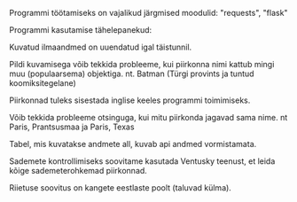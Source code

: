 Programmi töötamiseks on vajalikud järgmised moodulid: "requests", "flask"

Programmi kasutamise tähelepanekud:

Kuvatud ilmaandmed on uuendatud igal täistunnil.

Pildi kuvamisega võib tekkida probleeme, kui piirkonna nimi kattub mingi muu (populaarsema) objektiga. nt. Batman (Türgi provints ja tuntud koomiksitegelane)

Piirkonnad tuleks sisestada inglise keeles programmi toimimiseks.

Võib tekkida probleeme otsinguga, kui mitu piirkonda jagavad sama nime. nt Paris, Prantsusmaa ja Paris, Texas

Tabel, mis kuvatakse andmete all, kuvab api andmed vormistamata.

Sademete kontrollimiseks soovitame kasutada Ventusky teenust, et leida kõige sademeterohkemad piirkonnad.

Riietuse soovitus on kangete eestlaste poolt (taluvad külma).

